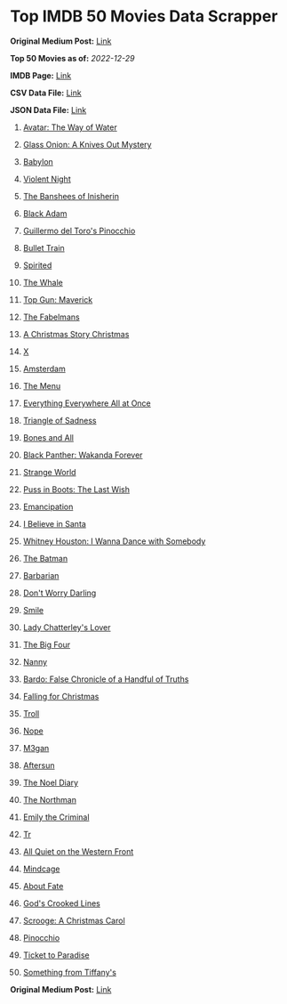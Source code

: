 # Top IMDB 50 Movies Data Scrapper

**Original Medium Post:** [Link](https://medium.com/@nishantsahoo/which-movie-should-i-watch-5c83a3c0f5b1) 

**Top 50 Movies as of:** _2022-12-29_

**IMDB Page:** [Link](http://www.imdb.com/search/title?release_date=2022,2022&title_type=feature)

**CSV Data File:** [Link](/Data/data.csv)

**JSON Data File:** [Link](/Data/data.json)

1. [Avatar: The Way of Water](https://www.imdb.com/title/tt1630029/?ref_=adv_li_tt)

2. [Glass Onion: A Knives Out Mystery](https://www.imdb.com/title/tt11564570/?ref_=adv_li_tt)

3. [Babylon](https://www.imdb.com/title/tt10640346/?ref_=adv_li_tt)

4. [Violent Night](https://www.imdb.com/title/tt12003946/?ref_=adv_li_tt)

5. [The Banshees of Inisherin](https://www.imdb.com/title/tt11813216/?ref_=adv_li_tt)

6. [Black Adam](https://www.imdb.com/title/tt6443346/?ref_=adv_li_tt)

7. [Guillermo del Toro's Pinocchio](https://www.imdb.com/title/tt1488589/?ref_=adv_li_tt)

8. [Bullet Train](https://www.imdb.com/title/tt12593682/?ref_=adv_li_tt)

9. [Spirited](https://www.imdb.com/title/tt10999120/?ref_=adv_li_tt)

10. [The Whale](https://www.imdb.com/title/tt13833688/?ref_=adv_li_tt)

11. [Top Gun: Maverick](https://www.imdb.com/title/tt1745960/?ref_=adv_li_tt)

12. [The Fabelmans](https://www.imdb.com/title/tt14208870/?ref_=adv_li_tt)

13. [A Christmas Story Christmas](https://www.imdb.com/title/tt17220704/?ref_=adv_li_tt)

14. [X](https://www.imdb.com/title/tt13560574/?ref_=adv_li_tt)

15. [Amsterdam](https://www.imdb.com/title/tt10304142/?ref_=adv_li_tt)

16. [The Menu](https://www.imdb.com/title/tt9764362/?ref_=adv_li_tt)

17. [Everything Everywhere All at Once](https://www.imdb.com/title/tt6710474/?ref_=adv_li_tt)

18. [Triangle of Sadness](https://www.imdb.com/title/tt7322224/?ref_=adv_li_tt)

19. [Bones and All](https://www.imdb.com/title/tt10168670/?ref_=adv_li_tt)

20. [Black Panther: Wakanda Forever](https://www.imdb.com/title/tt9114286/?ref_=adv_li_tt)

21. [Strange World](https://www.imdb.com/title/tt10298840/?ref_=adv_li_tt)

22. [Puss in Boots: The Last Wish](https://www.imdb.com/title/tt3915174/?ref_=adv_li_tt)

23. [Emancipation](https://www.imdb.com/title/tt12530246/?ref_=adv_li_tt)

24. [I Believe in Santa](https://www.imdb.com/title/tt23722792/?ref_=adv_li_tt)

25. [Whitney Houston: I Wanna Dance with Somebody](https://www.imdb.com/title/tt12193804/?ref_=adv_li_tt)

26. [The Batman](https://www.imdb.com/title/tt1877830/?ref_=adv_li_tt)

27. [Barbarian](https://www.imdb.com/title/tt15791034/?ref_=adv_li_tt)

28. [Don't Worry Darling](https://www.imdb.com/title/tt10731256/?ref_=adv_li_tt)

29. [Smile](https://www.imdb.com/title/tt15474916/?ref_=adv_li_tt)

30. [Lady Chatterley's Lover](https://www.imdb.com/title/tt14369780/?ref_=adv_li_tt)

31. [The Big Four](https://www.imdb.com/title/tt15528292/?ref_=adv_li_tt)

32. [Nanny](https://www.imdb.com/title/tt10931784/?ref_=adv_li_tt)

33. [Bardo: False Chronicle of a Handful of Truths](https://www.imdb.com/title/tt14176542/?ref_=adv_li_tt)

34. [Falling for Christmas](https://www.imdb.com/title/tt14715170/?ref_=adv_li_tt)

35. [Troll](https://www.imdb.com/title/tt11116912/?ref_=adv_li_tt)

36. [Nope](https://www.imdb.com/title/tt10954984/?ref_=adv_li_tt)

37. [M3gan](https://www.imdb.com/title/tt8760708/?ref_=adv_li_tt)

38. [Aftersun](https://www.imdb.com/title/tt19770238/?ref_=adv_li_tt)

39. [The Noel Diary](https://www.imdb.com/title/tt13007592/?ref_=adv_li_tt)

40. [The Northman](https://www.imdb.com/title/tt11138512/?ref_=adv_li_tt)

41. [Emily the Criminal](https://www.imdb.com/title/tt15255876/?ref_=adv_li_tt)

42. [Tr](https://www.imdb.com/title/tt14444726/?ref_=adv_li_tt)

43. [All Quiet on the Western Front](https://www.imdb.com/title/tt1016150/?ref_=adv_li_tt)

44. [Mindcage](https://www.imdb.com/title/tt14147224/?ref_=adv_li_tt)

45. [About Fate](https://www.imdb.com/title/tt14456350/?ref_=adv_li_tt)

46. [God's Crooked Lines](https://www.imdb.com/title/tt13229894/?ref_=adv_li_tt)

47. [Scrooge: A Christmas Carol](https://www.imdb.com/title/tt20917338/?ref_=adv_li_tt)

48. [Pinocchio](https://www.imdb.com/title/tt4593060/?ref_=adv_li_tt)

49. [Ticket to Paradise](https://www.imdb.com/title/tt14109724/?ref_=adv_li_tt)

50. [Something from Tiffany's](https://www.imdb.com/title/tt16233952/?ref_=adv_li_tt)

**Original Medium Post:** [Link](https://medium.com/@nishantsahoo/which-movie-should-i-watch-5c83a3c0f5b1) 
